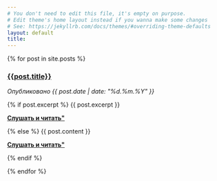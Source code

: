 ```yaml
---
# You don't need to edit this file, it's empty on purpose.
# Edit theme's home layout instead if you wanna make some changes
# See: https://jekyllrb.com/docs/themes/#overriding-theme-defaults
layout: default
title: 
---
```

{% for post in site.posts %}
  <div id="post-short">
    <a href="{{site.url}}{{site.baseurl}}{{post.url}}">
      <h3>{{post.title}}</h3>
    </a>
    <i>Опубликовано {{ post.date | date: "%d.%m.%Y" }}</i>
    <p>
      {% if post.excerpt %}
        {{ post.excerpt }}
        <a href="{{site.url}}{{site.baseurl}}{{post.url}}">
          <p><b>Слушать и читать"</b></p>
        </a>
      {% else %}
        {{ post.content }}
        <a href="{{site.url}}{{site.baseurl}}{{post.url}}">
          <p><b>Слушать и читать"</b></p>
        </a>
      {% endif %}
    </p>
  </div>
{% endfor %}
